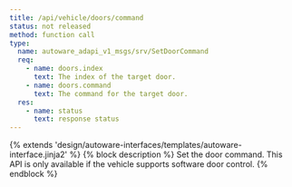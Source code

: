 ```yaml
---
title: /api/vehicle/doors/command
status: not released
method: function call
type:
  name: autoware_adapi_v1_msgs/srv/SetDoorCommand
  req:
    - name: doors.index
      text: The index of the target door.
    - name: doors.command
      text: The command for the target door.
  res:
    - name: status
      text: response status
---
```


{% extends 'design/autoware-interfaces/templates/autoware-interface.jinja2' %}
{% block description %}
Set the door command. This API is only available if the vehicle supports software door control.
{% endblock %}
